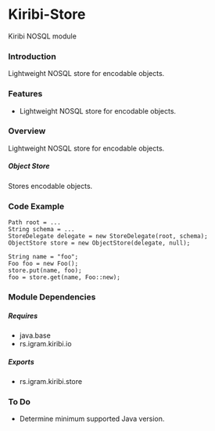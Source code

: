 # Kiribi-Store
Kiribi NOSQL module

### Introduction
Lightweight NOSQL store for encodable objects.

### Features
* Lightweight NOSQL store for encodable objects.

### Overview
Lightweight NOSQL store for encodable objects.

##### Object Store
Stores encodable objects.

### Code Example

	Path root = ...
	String schema = ...
	StoreDelegate delegate = new StoreDelegate(root, schema);
	ObjectStore store = new ObjectStore(delegate, null);
	
	String name = "foo";   	   
	Foo foo = new Foo();
	store.put(name, foo);
	foo = store.get(name, Foo::new);

### Module Dependencies
##### Requires
* java.base
* rs.igram.kiribi.io

##### Exports
* rs.igram.kiribi.store

### To Do
* Determine minimum supported Java version.

